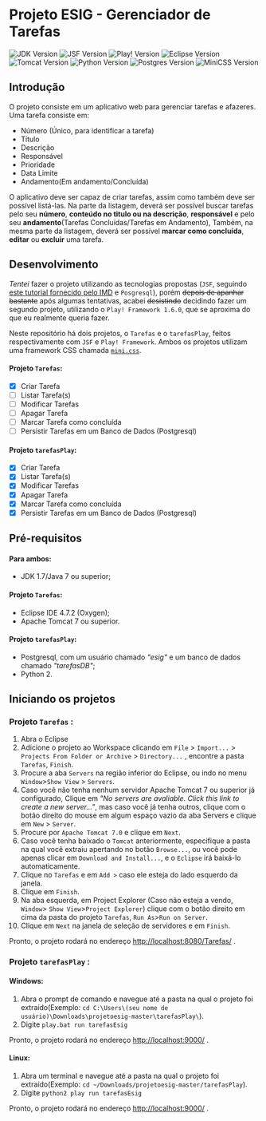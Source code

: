 # Projeto ESIG - Gerenciador de Tarefas
![JDK Version](https://img.shields.io/badge/JDK->=1.7-blue?style=flat&logo=java)
![JSF Version](https://img.shields.io/badge/JSF-2.0-blue)
![Play! Version](https://img.shields.io/badge/Play!%20Framework-1.6.0-blue&logo=play)
![Eclipse Version](https://img.shields.io/badge/Eclipse-4.7.2-blueviolet?style=flat&logo=eclipse)
![Tomcat Version](https://img.shields.io/badge/Apache%20Tomcat->=7-orange?style=flat&logo=apachetomcat&logoColor=eeeeee)
![Python Version](https://img.shields.io/badge/Python-2.8-orange?style=flat&logo=python&logoColor=eeeeee)
![Postgres Version](https://img.shields.io/badge/PostgreSQL-13.3-blue?style=flat&logo=postgresql&logoColor=eeeeee)
![MiniCSS Version](https://img.shields.io/badge/MiniCSS-3.0.1-red)

## Introdução
O projeto consiste em um aplicativo web para gerenciar tarefas e afazeres. Uma tarefa consiste em:

 - Número (Único, para identificar a tarefa)
 - Título
 - Descrição
 - Responsável
 - Prioridade
 - Data Limite
 - Andamento(Em andamento/Concluída)

O aplicativo deve ser capaz de criar tarefas, assim como também deve ser possível listá-las. Na parte da listagem, deverá ser possível buscar tarefas pelo seu **número**, **conteúdo no titulo ou na descrição**, **responsável** e pelo seu **andamento**(Tarefas Concluídas/Tarefas em Andamento), Também, na mesma parte da listagem, deverá ser possível **marcar como concluída**, **editar** ou **excluir** uma tarefa.

## Desenvolvimento

*Tentei* fazer o projeto utilizando as tecnologias propostas (`JSF`, seguindo [este tutorial fornecido pelo IMD](https://materialpublic.imd.ufrn.br/curso/disciplina/3/54) e `Posgresql`), porém ~~depois de apanhar bastante~~ após algumas tentativas, acabei ~~desistindo~~ decidindo fazer um segundo projeto, utilizando o ``Play! Framework 1.6.0``, que se aproxima do que eu realmente queria fazer.

Neste repositório há dois projetos, o `Tarefas` e o `tarefasPlay`, feitos respectivamente com ``JSF`` e `Play! Framework`. Ambos os projetos utilizam uma framework CSS chamada [`mini.css`](https://minicss.org).

#### Projeto `Tarefas`:

 - [X] Criar Tarefa
 - [ ] Listar Tarefa(s)
 - [ ] Modificar Tarefas
 - [ ] Apagar Tarefa
 - [ ] Marcar Tarefa como concluída
 - [ ] Persistir Tarefas em um Banco de Dados (Postgresql)

#### Projeto `tarefasPlay`:

 - [x] Criar Tarefa
 - [x] Listar Tarefa(s)
 - [x] Modificar Tarefas
 - [x] Apagar Tarefa
 - [x] Marcar Tarefa como concluída
 - [x] Persistir Tarefas em um Banco de Dados (Postgresql)

## Pré-requisitos

#### Para ambos:
- JDK 1.7/Java 7 ou superior;

#### Projeto ``Tarefas``:
 - Eclipse IDE 4.7.2 (Oxygen);
 - Apache Tomcat 7 ou superior.

#### Projeto ``tarefasPlay``:
- Postgresql, com um usuário chamado *"esig"* e um banco de dados chamado *"tarefasDB"*;
- Python 2.

## Iniciando os projetos
### Projeto ``Tarefas`` :

 1. Abra o Eclipse
 2. Adicione o projeto ao Workspace clicando em `File` > `Import...` > `Projects From Folder or Archive` > `Directory...` , encontre a pasta  `Tarefas`, `Finish`.
 3.  Procure a aba `Servers` na região inferior do Eclipse, ou indo no menu `Window`>`Show View` > `Servers`.
 4. Caso você não tenha nenhum servidor Apache Tomcat 7 ou superior já configurado, Clique em *"No servers are avaliable. Click this link to create a new server..."*, mas caso você já tenha outros, clique com o botão direito do mouse em algum espaço vazio da aba Servers e clique em `New` > `Server`.
 5. Procure por `Apache Tomcat 7.0` e clique em `Next`.
 6. Caso você tenha baixado o `Tomcat` anteriormente, especifique a pasta na qual você extraiu apertando no botão `Browse...`, ou você pode apenas clicar em `Download and Install...`, e o `Eclipse` irá baixá-lo automaticamente. 
 7. Clique no `Tarefas` e em `Add >` caso ele esteja do lado esquerdo da janela.
 8. Clique em `Finish`.
 9. Na aba esquerda, em Project Explorer (Caso não esteja a vendo, `Window`> `Show View`>`Project Explorer`) clique com o botão direito em cima da pasta do projeto `Tarefas`, `Run As`>`Run on Server`.
 10. Clique em `Next` na janela de seleção de servidores e em `Finish`.
 
 Pronto, o projeto rodará no endereço [http://localhost:8080/Tarefas/](http://localhost:8080/Tarefas/) .

### Projeto ``tarefasPlay`` :

#### Windows:
 1. Abra o prompt de comando e navegue até a pasta na qual o projeto foi extraído(Exemplo: `cd C:\Users\(seu nome de usuário)\Downloads\projetoesig-master\tarefasPlay\`).
 2. Digite `play.bat run tarefasEsig`

Pronto, o projeto rodará no endereço [http://localhost:9000/](http://localhost:9000/) .

#### Linux:
1. Abra um terminal e navegue até a pasta na qual o projeto foi extraído(Exemplo: `cd ~/Downloads/projetoesig-master/tarefasPlay`).
2. Digite `python2 play run tarefasEsig`

Pronto, o projeto rodará no endereço [http://localhost:9000/](http://localhost:9000/) .
